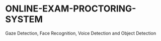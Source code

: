 # ONLINE-EXAM-PROCTORING-SYSTEM
Gaze Detection, Face Recognition, Voice Detection and Object Detection
